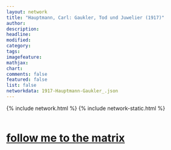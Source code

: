 ```yaml
---
layout: network
title: "Hauptmann, Carl: Gaukler, Tod und Juwelier (1917)"
author:
description:
headline:
modified:
category:
tags: 
imagefeature: 
mathjax: 
chart: 
comments: false
featured: false
list: false
networkdata: 1917-Hauptmann-Gaukler_.json
---
```

{% include network.html %}
{% include network-static.html %}
<div class="row">
  <div class="small-5 small-centered columns"><a href="/matrix406"><h1>follow me to the matrix</h1></a>
</div>
</div>

